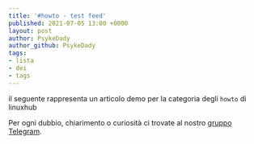 ```yaml
---
title: '#howto - test feed' 
published: 2021-07-05 13:00 +0000
layout: post 
author: PsykeDady
author_github: PsykeDady 
tags: 
- lista 
- dei 
- tags 
---
```




il seguente rappresenta un articolo demo per la categoria degli `howto` di linuxhub



Per ogni dubbio, chiarimento o curiosità ci trovate al nostro [gruppo Telegram](https://t.me/linuxpeople).
